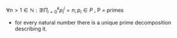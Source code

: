 $\forall n\gt1 \in \mathbb{N}: \exists! \Pi_{i=0}^k p_i^j = n; p_i \in P$ , P = primes   
- for every natural number there is a unique prime decomposition describing it.   